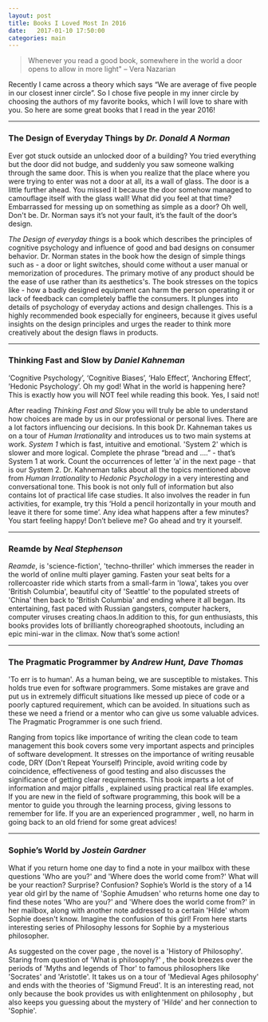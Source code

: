 ```yaml
---
layout: post
title: Books I Loved Most In 2016
date:   2017-01-10 17:50:00
categories: main
---
```


> Whenever you read a good book, somewhere in the world a door opens to allow in more light" – Vera Nazarian

Recently I came across a theory which says “We are average of five people in our closest
inner circle”. So I chose five people in my inner circle by choosing the authors of my
favorite books, which I will love to share with you. So here are some great books that
I read in the year 2016!
- - -
### **The Design of Everyday Things** by _Dr. Donald A Norman_
Ever got stuck outside an unlocked door of a building? You tried everything but the
door did not budge, and suddenly you saw someone walking through the same door.
This is when you realize that the place where you were trying to enter was not a door
at all, its a wall of glass. The door is a little further ahead. You missed it because
the door somehow managed to camouflage itself with the glass wall! What did you feel at
that time? Embarrassed for messing up on something as simple as a door? Oh well, Don't be.
Dr. Norman says it’s not your fault, it’s the fault of the door’s design.

_The Design of everyday things_ is a book which describes the principles of cognitive
psychology and influence of good and bad designs on consumer behavior. Dr. Norman states
in the book how the design of simple things such as - a door or light switches, should
come without a user manual or memorization of procedures. The primary motive of any
product should be the ease of use rather than its aesthetics's. The book stresses on the
topics like - how a badly designed equipment can harm the person operating it or lack
of feedback can completely baffle the consumers. It plunges into details of psychology
of everyday actions and design challenges. This is a highly recommended book especially
for engineers, because it gives useful insights on the design principles and urges the
reader to think more creatively about the design flaws in products.
- - -
### **Thinking Fast and Slow** by _Daniel Kahneman_
‘Cognitive Psychology’, ‘Cognitive Biases’, ‘Halo Effect’, ‘Anchoring Effect’,
’Hedonic Psychology’. Oh my god! What in the world is happening here? This is exactly
 how you will NOT feel while reading this book. Yes, I said not!

 After reading _Thinking Fast and Slow_ you will truly be able to understand how choices
 are made by us in our professional or personal lives. There are a lot factors influencing
 our decisions. In this book Dr. Kahneman takes us on a tour of _Human Irrationality_
 and introduces us to two main systems at work. _System 1_ which is fast, intuitive and
 emotional. 'System 2' which is slower and more logical.
 Complete the phrase “bread and ....” - that’s System 1 at work.
 Count the occurrences of letter ‘a’ in the next page - that is our System 2.
 Dr. Kahneman talks about all the topics mentioned above from _Human Irrationality_ to
 _Hedonic Psychology_ in a very interesting and conversational tone. This book is not
 only full of information but also contains lot of practical life case studies.
 It also involves the reader in fun activities, for example, try this ‘Hold a pencil
 horizontally in your mouth and leave it there for some time’. Any idea what happens
 after a few minutes? You start feeling happy! Don’t believe me? Go ahead and try
 it yourself.
- - -
### **Reamde** by _Neal Stephenson_
_Reamde_, is 'science-fiction', 'techno-thriller' which immerses the reader in the world
of online multi player gaming. Fasten your seat belts for a rollercoaster ride which starts
from a small-farm in 'Iowa', takes you over 'British Columbia', beautiful city of 'Seattle'
to the populated streets of 'China' then back to 'British Columbia' and ending where it all
began. Its entertaining, fast paced with Russian gangsters, computer hackers, computer
viruses creating chaos.In addition to this, for gun enthusiasts, this books provides lots of
brilliantly choreographed shootouts, including an epic mini-war in the climax. Now that’s
some action!
- - -
### **The Pragmatic Programmer** by _Andrew Hunt, Dave Thomas_
'To err is to human'. As a human being, we are susceptible to mistakes.
This holds true even for software programmers. Some mistakes are grave and put us in
extremely difficult situations like messed up piece of code or a poorly captured requirement,
which can be avoided. In situations such as these we need a friend or a mentor who can give us
some valuable advices. The Pragmatic Programmer is one such friend.

Ranging from topics like importance of
writing the clean code to team management this book covers some very important
aspects and principles of software development. It stresses on the importance of
writing reusable code, DRY (Don't Repeat Yourself) Principle, avoid writing code by
coincidence, effectiveness of good testing and also discusses the significance of
getting clear requirements. This book imparts a lot of information and major pitfalls
, explained using practical real life examples. If you are new in the field of
software programming, this book will be a mentor to guide you through the learning
process, giving lessons to remember for life. If you are an experienced programmer
, well, no harm in going back to an old friend for some great advices!
- - -
### **Sophie’s World** by _Jostein Gardner_
What if you return home one day to find a note in your mailbox with these
questions 'Who are you?' and 'Where does the world come from?' What will be your
reaction? Surprise? Confusion? Sophie’s World is the story of a 14 year old girl
by the name of 'Sophie Amudsen' who returns home one day to find these notes
'Who are you?' and 'Where does the world come from?' in her mailbox, along with
another note addressed to a certain 'Hilde' whom Sophie doesn't know. Imagine the
confusion of this girl! From here starts interesting series of Philosophy lessons
for Sophie by a mysterious philosopher.

As suggested on the cover page , the novel is a 'History of Philosophy'. Staring
from question of 'What is philosophy?' , the book breezes over the periods of
'Myths and legends of Thor' to famous philosophers like 'Socrates' and 'Aristotle'.
It takes us on a tour of 'Medieval Ages philosophy' and ends with the theories of
'Sigmund Freud'. It is an interesting read, not only because the book provides us with
enlightenment on philosophy , but also keeps you guessing about the mystery of
'Hilde' and her connection to 'Sophie'.

